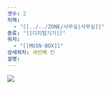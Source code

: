 ```yaml
---
갯수: 2
지역:
  - "[[../../ZONE/사무실|사무실]]"
종류: "[[디지털기기]]"
위치:
  - "[[MUIN-BOX]]"
상세위치: 세번째 칸
설명:
---
```

![](http://192.168.50.22/devices/240914_IMG_0006.jpg)